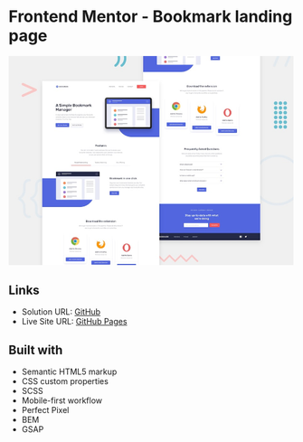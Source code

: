 # Frontend Mentor - Bookmark landing page

![Design preview for the Bookmark landing page coding challenge](./design/desktop-preview.jpg)

## Links

- Solution URL: [GitHub](https://github.com/dar-ju/dar-ju.github.io/tree/main/FM_20_bookmark-landing)
- Live Site URL: [GitHub Pages](https://dar-ju.github.io/FM_20_bookmark-landing/)

## Built with

- Semantic HTML5 markup
- CSS custom properties
- SCSS
- Mobile-first workflow
- Perfect Pixel
- BEM
- GSAP
